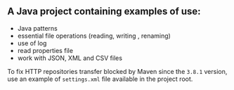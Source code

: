 ## A Java project containing examples of use:

   * Java patterns
   * essential file operations (reading, writing , renaming)
   * use of log
   * read properties file
   * work with JSON, XML and CSV files

To fix HTTP repositories transfer blocked by Maven since the `3.8.1` version,
use an example of `settings.xml` file available in the project root.
